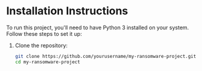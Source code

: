 # Installation Instructions

To run this project, you'll need to have Python 3 installed on your system. Follow these steps to set it up:

1. Clone the repository:
   ```bash
   git clone https://github.com/yourusername/my-ransomware-project.git
   cd my-ransomware-project
